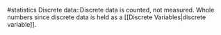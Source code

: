 #statistics 
Discrete data::Discrete data is counted, not measured. Whole numbers since discrete data is held as a [[Discrete Variables|discrete variable]]. 